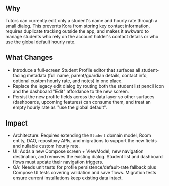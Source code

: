 ## Why
Tutors can currently edit only a student's name and hourly rate through a small dialog. This prevents Kora from storing key contact information, requires duplicate tracking outside the app, and makes it awkward to manage students who rely on the account holder's contact details or who use the global default hourly rate.

## What Changes
- Introduce a full-screen Student Profile editor that surfaces all student-facing metadata (full name, parent/guardian details, contact info, optional custom hourly rate, and notes) in one place.
- Replace the legacy edit dialog by routing both the student list pencil icon and the dashboard "Edit" affordance to the new screen.
- Persist the new profile fields across the data layer so other surfaces (dashboards, upcoming features) can consume them, and treat an empty hourly rate as "use the global default".

## Impact
- Architecture: Requires extending the `Student` domain model, Room entity, DAO, repository APIs, and migrations to support the new fields and nullable custom hourly rate.
- UI: Adds a new Compose screen + ViewModel, new navigation destination, and removes the existing dialog. Student list and dashboard flows must update their navigation triggers.
- QA: Needs unit tests for profile persistence/default-rate fallback plus Compose UI tests covering validation and save flows. Migration tests ensure current installations keep existing data intact.
